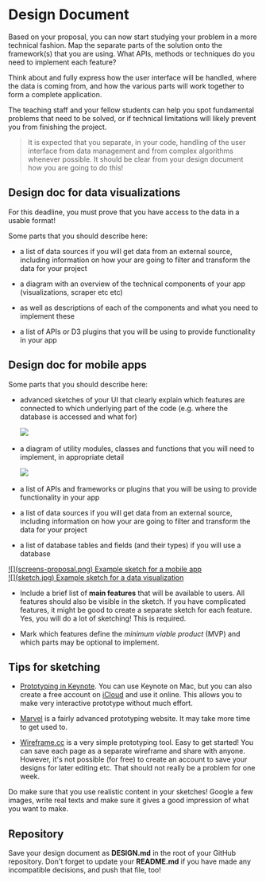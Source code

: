 # Design Document

Based on your proposal, you can now start studying your problem in a more
technical fashion. Map the separate parts of the solution onto the framework(s)
that you are using. What APIs, methods or techniques do you need to implement
each feature?

Think about and fully express how the user interface will be
handled, where the data is coming from, and how the various parts will work
together to form a complete application.

The teaching staff and your fellow students can help you spot fundamental
problems that need to be solved, or if technical limitations will likely
prevent you from finishing the project.

> It is expected that you separate, in your code, handling of the user interface from data management and from complex algorithms whenever possible. It should be clear from your design document how you are going to do this!

## Design doc for data visualizations

For this deadline, you must prove that you have access to the data in a usable format!

Some parts that you should describe here:

- a list of data sources if you will get data from an external source, including information on how your are going to filter and transform the data for your project

- a diagram with an overview of the technical components of your app (visualizations, scraper etc etc)

- as well as descriptions of each of the components and what you need to implement these

- a list of APIs or D3 plugins that you will be using to provide
  functionality in your app


## Design doc for mobile apps

Some parts that you should describe here:

- advanced sketches of your UI that clearly explain which features are
  connected to which underlying part of the code (e.g. where the database is accessed and what for)

    ![](screens.png)

- a diagram of utility modules, classes and functions that you will need to
  implement, in appropriate detail

    ![](classes.png)

- a list of APIs and frameworks or plugins that you will be using to provide
  functionality in your app

- a list of data sources if you will get data from an external source, including information on how your are going to filter and transform the data for your project

- a list of database tables and fields (and their types) if you will use a database


<div class="row">
<div class="col-xs-6 col-md-3">
<a href="/course/milestones/20%20design/screens-proposal.png" class="thumbnail">
![](screens-proposal.png)
Example sketch for a mobile app
</a>
</div>
<div class="col-xs-6 col-md-3">
<a href="/course/milestones/20%20design/sketch.jpg" class="thumbnail">
![](sketch.jpg)
Example sketch for a data visualization
</a>
</div>
</div>

- Include a brief list of **main features** that will be available to users. All features should also be visible in the sketch. If you have complicated features, it might be good to create a separate sketch for each feature. Yes, you will do a lot of sketching! This is required.

- Mark which features define the *minimum viable product* (MVP) and which parts may be optional to implement.

## Tips for sketching

- [Prototyping in Keynote](https://designcode.io/sketch-keynote). You can use Keynote on Mac, but you can also create a free account on [iCloud](https://www.icloud.com) and use it online. This allows you to make very interactive prototype without much effort.

- [Marvel](https://marvelapp.com) is a fairly advanced prototyping website. It may take more time to get used to.

- [Wireframe.cc](https://wireframe.cc) is a very simple prototyping tool. Easy to get started! You can save each page as a separate wireframe and share with anyone. However, it's not possible (for free) to create an account to save your designs for later editing etc. That should not really be a problem for one week.

Do make sure that you use realistic content in your sketches! Google a few images, write real texts and make sure it gives a good impression of what you want to make.



## Repository

Save your design document as **DESIGN.md** in the root of your GitHub
repository. Don't forget to update your **README.md** if you have made any
incompatible decisions, and push that file, too!
